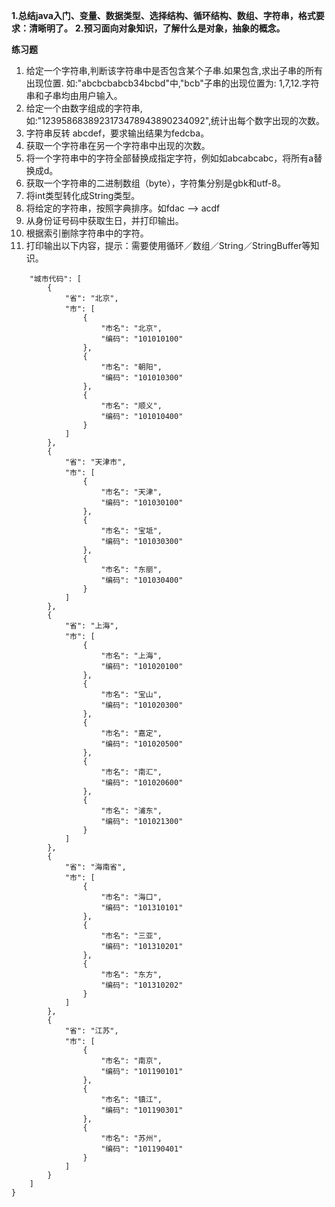 **1.总结java入门、变量、数据类型、选择结构、循环结构、数组、字符串，格式要求：清晰明了。**
**2.预习面向对象知识，了解什么是对象，抽象的概念。**

**练习题**
1. 给定一个字符串,判断该字符串中是否包含某个子串.如果包含,求出子串的所有出现位置. 如:"abcbcbabcb34bcbd"中,"bcb"子串的出现位置为: 1,7,12.字符串和子串均由用户输入。
2. 给定一个由数字组成的字符串,如:"1239586838923173478943890234092",统计出每个数字出现的次数。
3. 字符串反转 abcdef，要求输出结果为fedcba。
4. 获取一个字符串在另一个字符串中出现的次数。
5. 将一个字符串中的字符全部替换成指定字符，例如如abcabcabc，将所有a替换成d。
6. 获取一个字符串的二进制数组（byte），字符集分别是gbk和utf-8。
7. 将int类型转化成String类型。
8. 将给定的字符串，按照字典排序。如fdac --> acdf
9. 从身份证号码中获取生日，并打印输出。
10. 根据索引删除字符串中的字符。
11. 打印输出以下内容，提示：需要使用循环／数组／String／StringBuffer等知识。

```{  
    "城市代码": [  
        {  
            "省": "北京",  
            "市": [  
                {  
                    "市名": "北京",  
                    "编码": "101010100"  
                },  
                {  
                    "市名": "朝阳",  
                    "编码": "101010300"  
                },  
                {  
                    "市名": "顺义",  
                    "编码": "101010400"  
                }
            ]  
        },  
        {  
            "省": "天津市",  
            "市": [  
                {  
                    "市名": "天津",  
                    "编码": "101030100"  
                },  
                {  
                    "市名": "宝坻",  
                    "编码": "101030300"  
                },  
                {  
                    "市名": "东丽",  
                    "编码": "101030400"  
                }
            ]  
        },  
        {  
            "省": "上海",  
            "市": [  
                {  
                    "市名": "上海",  
                    "编码": "101020100"  
                },  
                {  
                    "市名": "宝山",  
                    "编码": "101020300"  
                },  
                {  
                    "市名": "嘉定",  
                    "编码": "101020500"  
                },  
                {  
                    "市名": "南汇",  
                    "编码": "101020600"  
                },  
                {  
                    "市名": "浦东",  
                    "编码": "101021300"  
                }
            ]  
        },  
        {  
            "省": "海南省",  
            "市": [  
                {  
                    "市名": "海口",  
                    "编码": "101310101"  
                },  
                {  
                    "市名": "三亚",  
                    "编码": "101310201"  
                },  
                {  
                    "市名": "东方",  
                    "编码": "101310202"  
                } 
            ]  
        },  
        {  
            "省": "江苏",  
            "市": [  
                {  
                    "市名": "南京",  
                    "编码": "101190101"  
                },  
                {  
                    "市名": "镇江",  
                    "编码": "101190301"  
                },  
                {  
                    "市名": "苏州",  
                    "编码": "101190401"  
                }
            ]  
        } 
    ]  
}  
```


